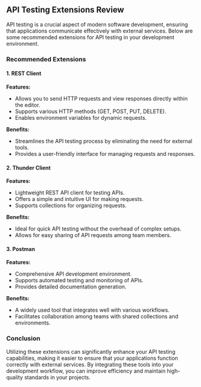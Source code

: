 ## API Testing Extensions Review

API testing is a crucial aspect of modern software development, ensuring that applications communicate effectively with external services. Below are some recommended extensions for API testing in your development environment.

### Recommended Extensions

#### 1. REST Client
**Features:**
- Allows you to send HTTP requests and view responses directly within the editor.
- Supports various HTTP methods (GET, POST, PUT, DELETE).
- Enables environment variables for dynamic requests.

**Benefits:**
- Streamlines the API testing process by eliminating the need for external tools.
- Provides a user-friendly interface for managing requests and responses.

#### 2. Thunder Client
**Features:**
- Lightweight REST API client for testing APIs.
- Offers a simple and intuitive UI for making requests.
- Supports collections for organizing requests.

**Benefits:**
- Ideal for quick API testing without the overhead of complex setups.
- Allows for easy sharing of API requests among team members.

#### 3. Postman
**Features:**
- Comprehensive API development environment.
- Supports automated testing and monitoring of APIs.
- Provides detailed documentation generation.

**Benefits:**
- A widely used tool that integrates well with various workflows.
- Facilitates collaboration among teams with shared collections and environments.

### Conclusion

Utilizing these extensions can significantly enhance your API testing capabilities, making it easier to ensure that your applications function correctly with external services. By integrating these tools into your development workflow, you can improve efficiency and maintain high-quality standards in your projects.